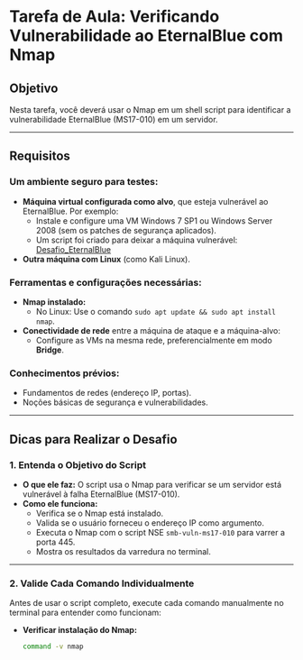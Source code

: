 # Tarefa de Aula: Verificando Vulnerabilidade ao EternalBlue com Nmap

## Objetivo
Nesta tarefa, você deverá usar o Nmap em um shell script para identificar a vulnerabilidade EternalBlue (MS17-010) em um servidor.

---

## Requisitos

### Um ambiente seguro para testes:
- **Máquina virtual configurada como alvo**, que esteja vulnerável ao EternalBlue. Por exemplo:
  - Instale e configure uma VM Windows 7 SP1 ou Windows Server 2008 (sem os patches de segurança aplicados).
  - Um script foi criado para deixar a máquina vulnerável: [Desafio_EternalBlue](https://github.com/HackersHiveClub/Cybersecurity-Bash-Essential/tree/650814f8493e21a29eeeddce0e29927870d7b021/Scripts%20Para%20Cybersecurity/Desafio_EternalBlue)
- **Outra máquina com Linux** (como Kali Linux).

### Ferramentas e configurações necessárias:
- **Nmap instalado:**
  - No Linux: Use o comando `sudo apt update && sudo apt install nmap`.
- **Conectividade de rede** entre a máquina de ataque e a máquina-alvo:
  - Configure as VMs na mesma rede, preferencialmente em modo **Bridge**.

### Conhecimentos prévios:
- Fundamentos de redes (endereço IP, portas).
- Noções básicas de segurança e vulnerabilidades.

---

## Dicas para Realizar o Desafio

### 1. Entenda o Objetivo do Script
- **O que ele faz:** O script usa o Nmap para verificar se um servidor está vulnerável à falha EternalBlue (MS17-010).
- **Como ele funciona:**
  - Verifica se o Nmap está instalado.
  - Valida se o usuário forneceu o endereço IP como argumento.
  - Executa o Nmap com o script NSE `smb-vuln-ms17-010` para varrer a porta 445.
  - Mostra os resultados da varredura no terminal.

---

### 2. Valide Cada Comando Individualmente
Antes de usar o script completo, execute cada comando manualmente no terminal para entender como funcionam:
- **Verificar instalação do Nmap:**
  ```bash
  command -v nmap


